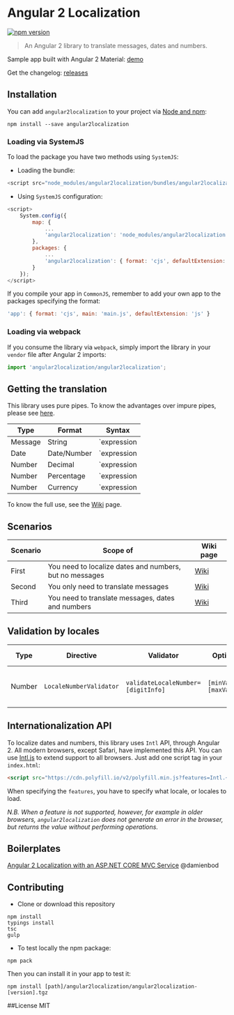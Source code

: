 # Angular 2 Localization
[![npm version](https://badge.fury.io/js/angular2localization.svg)](https://badge.fury.io/js/angular2localization)
> An Angular 2 library to translate messages, dates and numbers.

Sample app built with Angular 2 Material: [demo](http://robisim74.github.io/angular2localization)

Get the changelog: [releases](https://github.com/robisim74/angular2localization/releases)

## Installation
You can add `angular2localization` to your project via [Node and npm](https://nodejs.org):
```
npm install --save angular2localization
```

### Loading via SystemJS
To load the package you have two methods using `SystemJS`:
- Loading the bundle:
```JavaScript
<script src="node_modules/angular2localization/bundles/angular2localization.js"></script>
```
- Using `SystemJS` configuration:
```JavaScript
<script>
    System.config({
        map: {
            ...
            'angular2localization': 'node_modules/angular2localization'
        },
        packages: {
            ...
            'angular2localization': { format: 'cjs', defaultExtension: 'js' }
        }
    });
</script>
```
If you compile your app in `CommonJS`, remember to add your own app to the packages specifying the format:
```JavaScript
'app': { format: 'cjs', main: 'main.js', defaultExtension: 'js' }
```

### Loading via webpack
If you consume the library via `webpack`, simply import the library in your `vendor` file after Angular 2 imports:
```TypeScript
import 'angular2localization/angular2localization';
```

## Getting the translation
This library uses pure pipes. To know the advantages over impure pipes, please see [here](https://angular.io/docs/ts/latest/guide/pipes.html). 

Type | Format | Syntax
---- | ------ | ------
Message | String | `expression | translate:lang`
Date | Date/Number | `expression | localedate[:defaultLocale[:format]]`
Number | Decimal | `expression | localedecimal[:defaultLocale:[digitInfo]]`
Number | Percentage | `expression | localepercent[:defaultLocale:[digitInfo]]`
Number | Currency | `expression | localecurrency[:defaultLocale[:currency[:symbolDisplay[:digitInfo]]]]`

To know the full use, see the [Wiki](https://github.com/robisim74/angular2localization/wiki/Getting-the-translation) page.

## Scenarios
Scenario | Scope of | Wiki page
-------- | -------- | ---------
First | You need to localize dates and numbers, but no messages | [Wiki](https://github.com/robisim74/angular2localization/wiki/First-scenario)
Second | You only need to translate messages | [Wiki](https://github.com/robisim74/angular2localization/wiki/Second-scenario)
Third | You need to translate messages, dates and numbers | [Wiki](https://github.com/robisim74/angular2localization/wiki/Third-scenario)

## Validation by locales
Type | Directive | Validator | Options | Errors | Wiki page
---- | --------- | --------- | ------- | ------ | ---------
Number | `LocaleNumberValidator` | `validateLocaleNumber=[digitInfo]` | `[minValue]` `[maxValue]` | `format` or `minValue` or `maxValue` | [Wiki](https://github.com/robisim74/angular2localization/wiki/Number-validation)

## Internationalization API
To localize dates and numbers, this library uses `Intl` API, through Angular 2. 
All modern browsers, except Safari, have implemented this API. You can use [Intl.js](https://github.com/andyearnshaw/Intl.js) to extend support to all browsers. 
Just add one script tag in your `index.html`:
```Html
<script src="https://cdn.polyfill.io/v2/polyfill.min.js?features=Intl.~locale.en-US"></script>
```
When specifying the `features`, you have to specify what locale, or locales to load.

*N.B. When a feature is not supported, however, for example in older browsers, `angular2localization` does not generate an error in the browser, but returns the value without performing operations.*

## Boilerplates
[Angular 2 Localization with an ASP.NET CORE MVC Service](https://damienbod.com/2016/04/29/angular-2-localization-with-an-asp-net-core-mvc-service/) @damienbod

## Contributing
- Clone or download this repository
```
npm install
typings install
tsc
gulp
```
- To test locally the npm package:
```
npm pack
```
Then you can install it in your app to test it:
```
npm install [path]/angular2localization/angular2localization-[version].tgz
```

##License
MIT
